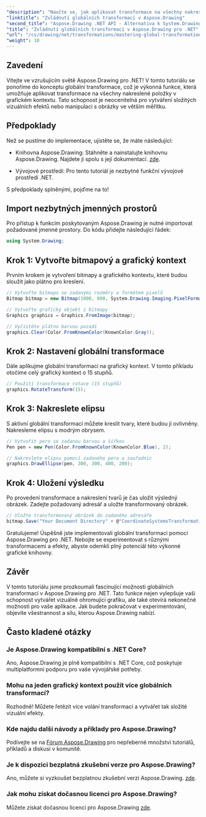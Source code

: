 ```yaml
---
"description": "Naučte se, jak aplikovat transformace na všechny nakreslené prvky v grafickém kontextu, což vám umožní vytvářet poutavé vizuální efekty a efektivně manipulovat s obrázky."
"linktitle": "Zvládnutí globálních transformací v Aspose.Drawing"
"second_title": "Aspose.Drawing .NET API - Alternativa k System.Drawing.Common"
"title": "Zvládnutí globálních transformací v Aspose.Drawing pro .NET"
"url": "/cs/drawing/net/transformations/mastering-global-transformations/"
"weight": 10
---
```


## Zavedení

Vítejte ve vzrušujícím světě Aspose.Drawing pro .NET! V tomto tutoriálu se ponoříme do konceptu globální transformace, což je výkonná funkce, která umožňuje aplikovat transformace na všechny nakreslené položky v grafickém kontextu. Tato schopnost je neocenitelná pro vytváření složitých vizuálních efektů nebo manipulaci s obrázky ve větším měřítku.

## Předpoklady

Než se pustíme do implementace, ujistěte se, že máte následující:

- Knihovna Aspose.Drawing: Stáhněte a nainstalujte knihovnu Aspose.Drawing. Najdete ji spolu s její dokumentací. [zde](https://reference.aspose.com/drawing/net/).
  
- Vývojové prostředí: Pro tento tutoriál je nezbytné funkční vývojové prostředí .NET.

S předpoklady splněnými, pojďme na to!

## Import nezbytných jmenných prostorů

Pro přístup k funkcím poskytovaným Aspose.Drawing je nutné importovat požadované jmenné prostory. Do kódu přidejte následující řádek:

```csharp
using System.Drawing;
```

## Krok 1: Vytvořte bitmapový a grafický kontext

Prvním krokem je vytvoření bitmapy a grafického kontextu, které budou sloužit jako plátno pro kreslení.

```csharp
// Vytvořte bitmapu se zadanými rozměry a formátem pixelů
Bitmap bitmap = new Bitmap(1000, 800, System.Drawing.Imaging.PixelFormat.Format32bppPArgb);

// Vytvořte grafický objekt z bitmapy
Graphics graphics = Graphics.FromImage(bitmap);

// Vyčistěte plátno barvou pozadí
graphics.Clear(Color.FromKnownColor(KnownColor.Gray));
```

## Krok 2: Nastavení globální transformace

Dále aplikujme globální transformaci na grafický kontext. V tomto příkladu otočíme celý grafický kontext o 15 stupňů.

```csharp
// Použití transformace rotace (15 stupňů)
graphics.RotateTransform(15);
```

## Krok 3: Nakreslete elipsu

S aktivní globální transformací můžete kreslit tvary, které budou jí ovlivněny. Nakresleme elipsu s modrým obrysem.

```csharp
// Vytvořit pero se zadanou barvou a šířkou
Pen pen = new Pen(Color.FromKnownColor(KnownColor.Blue), 2);

// Nakreslete elipsu pomocí zadaného pera a souřadnic
graphics.DrawEllipse(pen, 300, 300, 400, 200);
```

## Krok 4: Uložení výsledku

Po provedení transformace a nakreslení tvarů je čas uložit výsledný obrázek. Zadejte požadovaný adresář a uložte transformovaný obrázek.

```csharp
// Uložte transformovaný obrázek do zadaného adresáře
bitmap.Save("Your Document Directory" + @"CoordinateSystemsTransformations\GlobalTransformation_out.png");
```

Gratulujeme! Úspěšně jste implementovali globální transformaci pomocí Aspose.Drawing pro .NET. Nebojte se experimentovat s různými transformacemi a efekty, abyste odemkli plný potenciál této výkonné grafické knihovny.

## Závěr

V tomto tutoriálu jsme prozkoumali fascinující možnosti globálních transformací v Aspose.Drawing pro .NET. Tato funkce nejen vylepšuje vaši schopnost vytvářet vizuálně ohromující grafiku, ale také otevírá nekonečné možnosti pro vaše aplikace. Jak budete pokračovat v experimentování, objevíte všestrannost a sílu, kterou Aspose.Drawing nabízí.

## Často kladené otázky

### Je Aspose.Drawing kompatibilní s .NET Core?

Ano, Aspose.Drawing je plně kompatibilní s .NET Core, což poskytuje multiplatformní podporu pro vaše vývojářské potřeby.

### Mohu na jeden grafický kontext použít více globálních transformací?

Rozhodně! Můžete řetězit více volání transformací a vytvářet tak složité vizuální efekty.

### Kde najdu další návody a příklady pro Aspose.Drawing?

Podívejte se na [Fórum Aspose.Drawing](https://forum.aspose.com/c/diagram/17) pro nepřeberné množství tutoriálů, příkladů a diskusí v komunitě.

### Je k dispozici bezplatná zkušební verze pro Aspose.Drawing?

Ano, můžete si vyzkoušet bezplatnou zkušební verzi Aspose.Drawing. [zde](https://releases.aspose.com/).

### Jak mohu získat dočasnou licenci pro Aspose.Drawing?

Můžete získat dočasnou licenci pro Aspose.Drawing [zde](https://purchase.conholdate.com/temporary-license/).